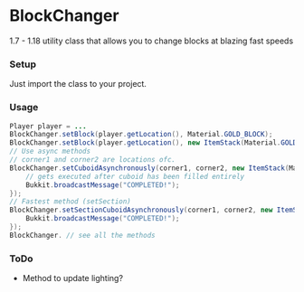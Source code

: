 # BlockChanger
1.7 - 1.18 utility class that allows you to change blocks at blazing fast speeds  

### Setup
Just import the class to your project.  
### Usage
```java
Player player = ...
BlockChanger.setBlock(player.getLocation(), Material.GOLD_BLOCK);
BlockChanger.setBlock(player.getLocation(), new ItemStack(Material.GOLD_BLOCK));
// Use async methods
// corner1 and corner2 are locations ofc.
BlockChanger.setCuboidAsynchronously(corner1, corner2, new ItemStack(Material.DIAMOND_BLOCK), false).thenRun(() -> {
	// gets executed after cuboid has been filled entirely
	Bukkit.broadcastMessage("COMPLETED!");
});
// Fastest method (setSection)
BlockChanger.setSectionCuboidAsynchronously(corner1, corner2, new ItemStack(Material.GLASS), false).thenRunAsync(() -> {
	Bukkit.broadcastMessage("COMPLETED!");
});
BlockChanger. // see all the methods
```  
### ToDo  
- Method to update lighting?  
